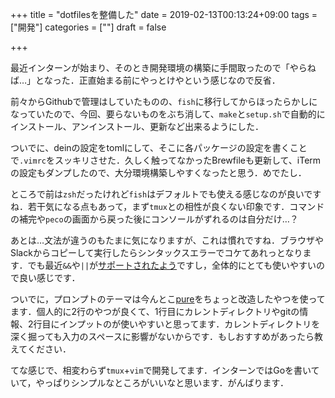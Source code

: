 +++
title = "dotfilesを整備した"
date = 2019-02-13T00:13:24+09:00
tags = ["開発"]
categories = [""]
draft = false

+++



最近インターンが始まり、そのとき開発環境の構築に手間取ったので「やらねば…」となった．正直始まる前にやっとけやという感じなので反省．

前々からGithubで管理はしていたものの、`fish`に移行してからほったらかしになっていたので、今回、要らないものをぶち消して、`make`と`setup.sh`で自動的にインストール、アンインストール、更新など出来るようにした．

ついでに、deinの設定をtomlにして、そこに各パッケージの設定を書くことで`.vimrc`をスッキリさせた．久しく触ってなかったBrewfileも更新して、iTermの設定もダンプしたので、大分環境構築しやすくなったと思う．めでたし．

ところで前は`zsh`だったけれど`fish`はデフォルトでも使える感じなのが良いですね．若干気になる点もあって，まず`tmux`との相性が良くない印象です．コマンドの補完や`peco`の画面から戻った後にコンソールがずれるのは自分だけ…？

あとは…文法が違うのもたまに気になりますが、これは慣れですね．ブラウザやSlackからコピーして実行したらシンタックスエラーでコケてあれっとなります．でも最近`&&`や`||`が[サポートされたよう](https://github.com/fish-shell/fish-shell/issues/4620)ですし，全体的にとても使いやすいので良い感じです．

ついでに，プロンプトのテーマは今んとこ[pure](https://github.com/brandonweiss/pure.fish)をちょっと改造したやつを使ってます．個人的に2行のやつが良くて、1行目にカレントディレクトリやgitの情報、2行目にインプットのが使いやすいと思ってます．カレントディレクトリを深く掘っても入力のスペースに影響がないからです．もしおすすめがあったら教えてください．



てな感じで、相変わらず`tmux`+`vim`で開発してます．インターンではGoを書いていて，やっぱりシンプルなところがいいなと思います．がんばります．



<div style="height:10px;"></div>

<div style="display: flex;justify-content: center;align-items: center; height:160px;">
  <div class="github-card" data-github="raahii/dotfiles" data-width="70%" data-height="150" data-theme="default" style="margin: 0 auto;"></div>
</div>
<script src="//cdn.jsdelivr.net/github-cards/latest/widget.js"></script>

